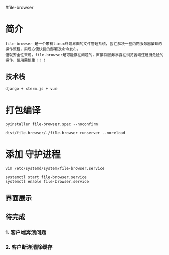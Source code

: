 #file-browser

# 简介
```text
file-browser 是一个带有linux终端界面的文件管理系统，旨在解决一些内网服务器繁琐的操作流程，实现方便快捷的部署及命令发布。
但就安全性来说，file-browser是可能存在问题的，直接将服务暴露在浏览器端还是挺危险的操作，使用需慎重！！！
```

## 技术栈
```text
django + xterm.js + vue
```

# 打包编译
```shell
pyinstaller file-browser.spec --noconfirm

dist/file-browser/./file-browser runserver --noreload
```


# 添加 守护进程
```shell
vim /etc/systemd/system/file-browser.service

systemctl start file-browser.service
systemctl enable file-browser.service
```

## 界面展示


## 待完成
### 1. 客户端奔溃问题
### 2. 客户断连清除缓存

